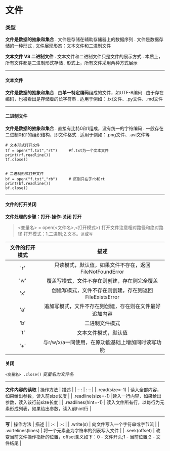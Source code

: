 # 文件
### 类型
**文件是数据的抽象和集合**
. 文件是存储在辅助存储器上的数据序列
. 文件是数据存储的一种形式
. 文件展现形态：文本文件和二进制文件

**文本文件 VS 二进制文件**
. 文本文件和二进制文件只是文件的展示方式
. 本质上，所有文件都是二进制形式存储
. 形式上，所有文件采用两种方式展示

---
#### 文本文件
**文件是数据的抽象和集合**
. 由**单一特定编码**组成的文件，如UTF-8编码
. 由于存在编码，也被看出是存储着的长字符串
. 适用于例如：.txt文件、.py文件、.md文件

---
#### 二进制文件
**文件是数据的抽象和集合**
. 直接有比特0和1组成，没有统一的字符编码
. 一般存在二进制0和1的组织结构，即文件格式
. 适用于例如：.png文件、.avi文件等

```
# 文本形式打开文件
tf = open("f.txt","rt")		#f.txt为一个文本文件
print(rf.readline())
tf.close()


# 二进制形式打开文件
bf = open("f.txt","rb")		# 区别只在于rb和rt
print(bf.readline())
bf.close()
```

---
#### 文件的打开关闭
**文件处理的步骤：打开-操作-关闭**
**打开**
> <变量名> = open(<文件名>,<打开模式>)
> 打开文件注意相对路径和绝对路径
> 打开模式：1.二进制;2.文本。`读`或`写`

| 文件的打开模式 | 描述 |
| :-: | :-: |
| 'r' | 只读模式，默认值，如果文件不存在，返回FileNotFoundError |
| 'w' | 覆盖写模式，文件不存在则创建，存在则完全覆盖 |
| 'x' | 创建写模式，文件不存在则创建，存在则返回FileExistsError |
| 'a' | 追加写模式，文件不存在则创建，存在则在文件最好追加内容 |
| 'b' | 二进制文件模式 |
| 't' | 文本文件模式，默认值 |
| '+' | 与r/w/x/a一同使用，在原功能基础上增加同时读写功能 |

**关闭**

`<变量名> .close()`	_变量名为文件名_

---
**文件内容的读取**
| 操作方法 | 描述 |
| :-: | :-: |
| <f>.read(size=-1) | 读入全部内容，如果给出参数，读入前size长度 |
| <f>.readline(size=-1) |读入一行内容，如果给出参数，读入该行前size长度 |
| <f>.readlines(hint=-1) | 读入文件所有行，以每行为元素形成列表，如果给出参数，读入前hint行 |
 
---
**写**
| 操作方法 | 描述 |
| :-: | :-: |
| <f>.write(s) | 向文件写入一个字符串或字节流 |
| <f>.wirtelines(lines) | 将一个元素全为字符串的列表写入文件 |
| <f>.seek(offset) | 改变当前文件操作指针的位置，offset含义如下：0 - 文件开头;1 - 当前位置;2 - 文件结尾 |
